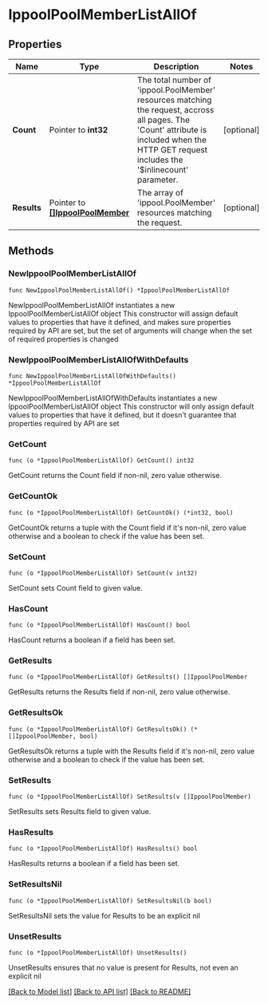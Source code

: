 # IppoolPoolMemberListAllOf

## Properties

Name | Type | Description | Notes
------------ | ------------- | ------------- | -------------
**Count** | Pointer to **int32** | The total number of &#39;ippool.PoolMember&#39; resources matching the request, accross all pages. The &#39;Count&#39; attribute is included when the HTTP GET request includes the &#39;$inlinecount&#39; parameter. | [optional] 
**Results** | Pointer to [**[]IppoolPoolMember**](IppoolPoolMember.md) | The array of &#39;ippool.PoolMember&#39; resources matching the request. | [optional] 

## Methods

### NewIppoolPoolMemberListAllOf

`func NewIppoolPoolMemberListAllOf() *IppoolPoolMemberListAllOf`

NewIppoolPoolMemberListAllOf instantiates a new IppoolPoolMemberListAllOf object
This constructor will assign default values to properties that have it defined,
and makes sure properties required by API are set, but the set of arguments
will change when the set of required properties is changed

### NewIppoolPoolMemberListAllOfWithDefaults

`func NewIppoolPoolMemberListAllOfWithDefaults() *IppoolPoolMemberListAllOf`

NewIppoolPoolMemberListAllOfWithDefaults instantiates a new IppoolPoolMemberListAllOf object
This constructor will only assign default values to properties that have it defined,
but it doesn't guarantee that properties required by API are set

### GetCount

`func (o *IppoolPoolMemberListAllOf) GetCount() int32`

GetCount returns the Count field if non-nil, zero value otherwise.

### GetCountOk

`func (o *IppoolPoolMemberListAllOf) GetCountOk() (*int32, bool)`

GetCountOk returns a tuple with the Count field if it's non-nil, zero value otherwise
and a boolean to check if the value has been set.

### SetCount

`func (o *IppoolPoolMemberListAllOf) SetCount(v int32)`

SetCount sets Count field to given value.

### HasCount

`func (o *IppoolPoolMemberListAllOf) HasCount() bool`

HasCount returns a boolean if a field has been set.

### GetResults

`func (o *IppoolPoolMemberListAllOf) GetResults() []IppoolPoolMember`

GetResults returns the Results field if non-nil, zero value otherwise.

### GetResultsOk

`func (o *IppoolPoolMemberListAllOf) GetResultsOk() (*[]IppoolPoolMember, bool)`

GetResultsOk returns a tuple with the Results field if it's non-nil, zero value otherwise
and a boolean to check if the value has been set.

### SetResults

`func (o *IppoolPoolMemberListAllOf) SetResults(v []IppoolPoolMember)`

SetResults sets Results field to given value.

### HasResults

`func (o *IppoolPoolMemberListAllOf) HasResults() bool`

HasResults returns a boolean if a field has been set.

### SetResultsNil

`func (o *IppoolPoolMemberListAllOf) SetResultsNil(b bool)`

 SetResultsNil sets the value for Results to be an explicit nil

### UnsetResults
`func (o *IppoolPoolMemberListAllOf) UnsetResults()`

UnsetResults ensures that no value is present for Results, not even an explicit nil

[[Back to Model list]](../README.md#documentation-for-models) [[Back to API list]](../README.md#documentation-for-api-endpoints) [[Back to README]](../README.md)


